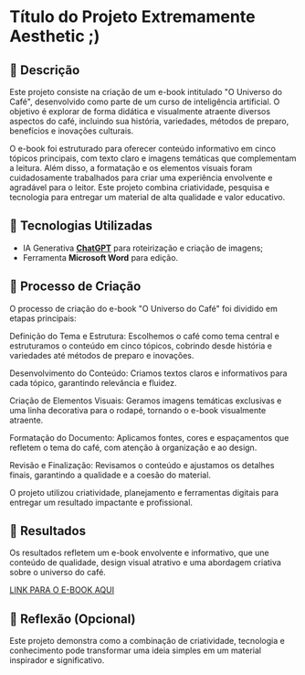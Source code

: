 # Título do Projeto Extremamente Aesthetic ;)

## 📒 Descrição
Este projeto consiste na criação de um e-book intitulado "O Universo do Café", desenvolvido como parte de um curso de inteligência artificial. O objetivo é explorar de forma didática e visualmente atraente diversos aspectos do café, incluindo sua história, variedades, métodos de preparo, benefícios e inovações culturais.

O e-book foi estruturado para oferecer conteúdo informativo em cinco tópicos principais, com texto claro e imagens temáticas que complementam a leitura. Além disso, a formatação e os elementos visuais foram cuidadosamente trabalhados para criar uma experiência envolvente e agradável para o leitor. Este projeto combina criatividade, pesquisa e tecnologia para entregar um material de alta qualidade e valor educativo.

## 🤖 Tecnologias Utilizadas
- IA Generativa **[ChatGPT](https://chat.openai.com)** para roteirização e criação de imagens;
- Ferramenta **Microsoft Word** para edição.

## 🧐 Processo de Criação
O processo de criação do e-book "O Universo do Café" foi dividido em etapas principais:

Definição do Tema e Estrutura: Escolhemos o café como tema central e estruturamos o conteúdo em cinco tópicos, cobrindo desde história e variedades até métodos de preparo e inovações.

Desenvolvimento do Conteúdo: Criamos textos claros e informativos para cada tópico, garantindo relevância e fluidez.

Criação de Elementos Visuais: Geramos imagens temáticas exclusivas e uma linha decorativa para o rodapé, tornando o e-book visualmente atraente.

Formatação do Documento: Aplicamos fontes, cores e espaçamentos que refletem o tema do café, com atenção à organização e ao design.

Revisão e Finalização: Revisamos o conteúdo e ajustamos os detalhes finais, garantindo a qualidade e a coesão do material.

O projeto utilizou criatividade, planejamento e ferramentas digitais para entregar um resultado impactante e profissional.

## 🚀 Resultados
Os resultados refletem um e-book envolvente e informativo, que une conteúdo de qualidade, design visual atrativo e uma abordagem criativa sobre o universo do café.

[LINK PARA O E-BOOK AQUI](https://github.com/sidneymvn/lab-natty-or-not/blob/main/e-book_cafe.pdf)

## 💭 Reflexão (Opcional)
Este projeto demonstra como a combinação de criatividade, tecnologia e conhecimento pode transformar uma ideia simples em um material inspirador e significativo.
